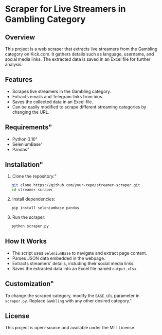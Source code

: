 # Scraper for Live Streamers in Gambling Category

## Overview
This project is a web scraper that extracts live streamers from the Gambling category on Kick.com. It gathers details such as language, username, and social media links. The extracted data is saved in an Excel file for further analysis.

## Features
- Scrapes live streamers in the Gambling category.
- Extracts emails and Telegram links from bios.
- Saves the collected data in an Excel file.
- Can be easily modified to scrape different streaming categories by changing the URL.

## Requirements" 
- Python 3.10" 
- SeleniumBase" 
- Pandas" 

## Installation" 
1. Clone the repository:" 
```bash
   git clone https://github.com/your-repo/streamer-scraper.git
   cd streamer-scraper
```

2. Install dependencies:
```bash
   pip install seleniumbase pandas
```

3. Run the scraper:
```bash
   python scraper.py
```

## How It Works
- The script uses `SeleniumBase` to navigate and extract page content.
- Parses JSON data embedded in the webpage.
- Extracts streamers' details, including their social media links.
- Saves the extracted data into an Excel file named `output.xlsx`.

## Customization" 
To change the scraped category, modify the `BASE_URL` parameter in `scraper.py`. Replace `Gambling` with any other desired category." 

## License
This project is open-source and available under the MIT License.
